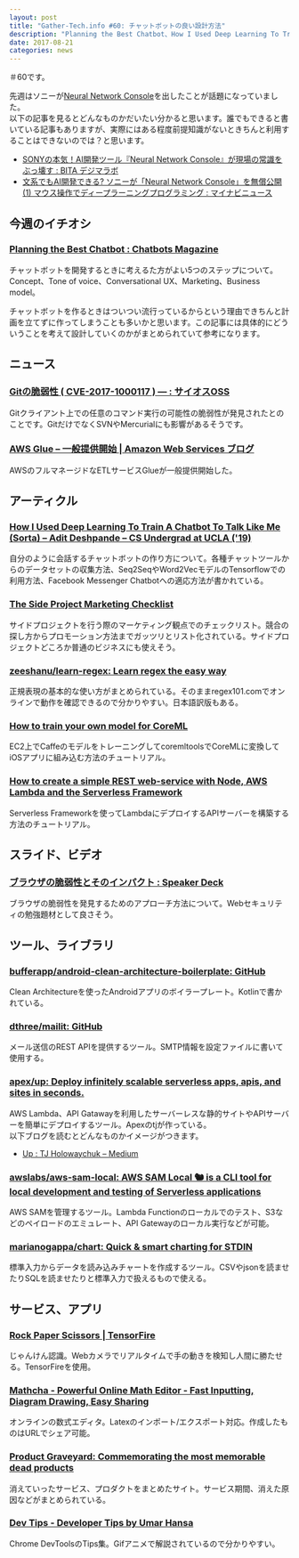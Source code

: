 ```yaml
---
layout: post
title: "Gather-Tech.info #60: チャットボットの良い設計方法"
description: "Planning the Best Chatbot、How I Used Deep Learning To Train A Chatbot To Talk Like Me など"
date: 2017-08-21
categories: news
---
```


＃60です。

先週はソニーが[Neural Network Console](https://dl.sony.com/ja/)を出したことが話題になっていました。  
以下の記事を見るとどんなものかだいたい分かると思います。誰でもできると書いている記事もありますが、実際にはある程度前提知識がないときちんと利用することはできないのでは？と思います。

- [SONYの本気！AI開発ツール『Neural Network Console』が現場の常識をぶっ壊す : BITA デジマラボ](https://bita.jp/dml/sony-neural-network-console)
- [文系でもAI開発できる? ソニーが「Neural Network Console」を無償公開 (1) マウス操作でディープラーニングプログラミング : マイナビニュース](http://news.mynavi.jp/articles/2017/08/18/sony_nnc/)

## 今週のイチオシ

### [Planning the Best Chatbot : Chatbots Magazine](https://chatbotsmagazine.com/planning-the-best-chatbot-413e4151bc6d)

チャットボットを開発するときに考えるた方がよい5つのステップについて。Concept、Tone of voice、Conversational UX、Marketing、Business model。

チャットボットを作るときはついつい流行っているからという理由できちんと計画を立てずに作ってしまうことも多いかと思います。この記事には具体的にどういうことを考えて設計していくのかがまとめられていて参考になります。

## ニュース

### [Gitの脆弱性 ( CVE-2017-1000117 ) — : サイオスOSS](https://oss.sios.com/security/git-security-vulnerabiltiy-20170813)

Gitクライアント上での任意のコマンド実行の可能性の脆弱性が発見されたとのことです。GitだけでなくSVNやMercurialにも影響があるそうです。

### [AWS Glue – 一般提供開始 | Amazon Web Services ブログ](https://aws.amazon.com/jp/blogs/news/launch-aws-glue-now-generally-available/)

AWSのフルマネージドなETLサービスGlueが一般提供開始した。

## アーティクル

### [How I Used Deep Learning To Train A Chatbot To Talk Like Me (Sorta) – Adit Deshpande – CS Undergrad at UCLA ('19)](https://adeshpande3.github.io/How-I-Used-Deep-Learning-to-Train-a-Chatbot-to-Talk-Like-Me)

自分のように会話するチャットボットの作り方について。各種チャットツールからのデータセットの収集方法、Seq2SeqやWord2VecモデルのTensorflowでの利用方法、Facebook Messenger Chatbotへの適応方法が書かれている。

### [The Side Project Marketing Checklist](https://www.sideprojectchecklist.com/marketing-checklist/)

サイドプロジェクトを行う際のマーケティング観点でのチェックリスト。競合の探し方からプロモーション方法までガッツリとリスト化されている。サイドプロジェクトどころか普通のビジネスにも使えそう。

### [zeeshanu/learn-regex: Learn regex the easy way](https://github.com/zeeshanu/learn-regex)

正規表現の基本的な使い方がまとめられている。そのままregex101.comでオンラインで動作を確認できるので分かりやすい。日本語訳版もある。

### [How to train your own model for CoreML](http://www.reza.codes/2017-07-29/how-to-train-your-own-dataset-for-coreml/)

EC2上でCaffeのモデルをトレーニングしてcoremltoolsでCoreMLに変換してiOSアプリに組み込む方法のチュートリアル。

### [How to create a simple REST web-service with Node, AWS Lambda and the Serverless Framework](https://medium.com/the-reading-room/how-to-create-a-simple-rest-web-service-with-node-aws-lambda-and-the-serverless-framework-4730c88cd39a)

Serverless Frameworkを使ってLambdaにデプロイするAPIサーバーを構築する方法のチュートリアル。

## スライド、ビデオ

### [ブラウザの脆弱性とそのインパクト : Speaker Deck](https://speakerdeck.com/nishimunea/burauzafalsecui-ruo-xing-tosofalseinpakuto)

ブラウザの脆弱性を発見するためのアプローチ方法について。Webセキュリティの勉強題材として良さそう。

## ツール、ライブラリ

### [bufferapp/android-clean-architecture-boilerplate: GitHub](https://github.com/bufferapp/android-clean-architecture-boilerplate)

Clean Architectureを使ったAndroidアプリのボイラープレート。Kotlinで書かれている。

### [dthree/mailit: GitHub](https://github.com/dthree/mailit)

メール送信のREST APIを提供するツール。SMTP情報を設定ファイルに書いて使用する。

### [apex/up: Deploy infinitely scalable serverless apps, apis, and sites in seconds.](https://github.com/apex/up)

AWS Lambda、API Gatawayを利用したサーバーレスな静的サイトやAPIサーバーを簡単にデプロイするツール。Apexのtjが作っている。  
以下ブログを読むとどんなものかイメージがつきます。

- [Up : TJ Holowaychuk – Medium](https://medium.com/@tjholowaychuk/up-b3db1ca930ee)

### [awslabs/aws-sam-local: AWS SAM Local 🐿 is a CLI tool for local development and testing of Serverless applications](https://github.com/awslabs/aws-sam-local)

AWS SAMを管理するツール。Lambda Functionのローカルでのテスト、S3などのペイロードのエミュレート、API Gatewayのローカル実行などが可能。

### [marianogappa/chart: Quick & smart charting for STDIN](https://github.com/marianogappa/chart)

標準入力からデータを読み込みチャートを作成するツール。CSVやjsonを読ませたりSQLを読ませたりと標準入力で扱えるもので使える。

## サービス、アプリ

### [Rock Paper Scissors | TensorFire](https://tenso.rs/demos/rock-paper-scissors/)

じゃんけん認識。Webカメラでリアルタイムで手の動きを検知し人間に勝たせる。TensorFireを使用。

### [Mathcha - Powerful Online Math Editor - Fast Inputting, Diagram Drawing, Easy Sharing](https://www.mathcha.io/)

オンラインの数式エディタ。Latexのインポート/エクスポート対応。作成したものはURLでシェア可能。

### [Product Graveyard: Commemorating the most memorable dead products](http://productgraveyard.com/?ref=hn)

消えていったサービス、プロダクトをまとめたサイト。サービス期間、消えた原因などがまとめられている。

### [Dev Tips - Developer Tips by Umar Hansa](https://umaar.com/dev-tips/)

Chrome DevToolsのTips集。Gifアニメで解説されているので分かりやすい。